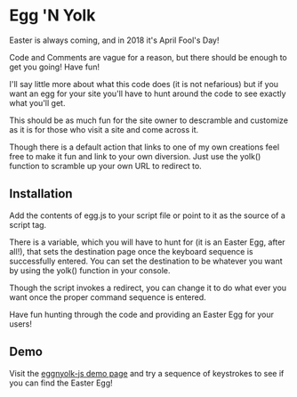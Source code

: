 # Egg 'N Yolk

Easter is always coming, and in 2018 it's April Fool's Day!

Code and Comments are vague for a reason, but there should be enough to get you going! Have fun!

I'll say little more about what this code does (it is not nefarious) but if you want an egg for your site you'll have to hunt around the code to see exactly what you'll get.

This should be as much fun for the site owner to descramble and customize as it is for those who visit a site and come across it.

Though there is a default action that links to one of my own creations feel free to make it fun and link to your own diversion. Just use the yolk() function to scramble up your own URL to redirect to.

## Installation

Add the contents of egg.js to your script file or point to it as the source of a script tag.

There is a variable, which you will have to hunt for (it is an Easter Egg, after all!), that sets the destination page once the keyboard sequence is successfully entered. You can set the destination to be whatever you want by using the yolk() function in your console.

Though the script invokes a redirect, you can change it to do what ever you want once the proper command sequence is entered.

Have fun hunting through the code and providing an Easter Egg for your users!

## Demo

Visit the [eggnyolk-js demo page](https://eggnyolk-js.demo.63klabs.net) and try a sequence of keystrokes to see if you can find the Easter Egg!
